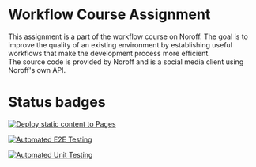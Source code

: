 # Workflow Course Assignment

This assignment is a part of the workflow course on Noroff. The goal is to improve the quality of an existing environment by establishing useful workflows that make the development process more efficient.  
The source code is provided by Noroff and is a social media client using Noroff's own API.

# Status badges

[![Deploy static content to Pages](https://github.com/May-Tove/workflow-ca/actions/workflows/static.yml/badge.svg)](https://github.com/May-Tove/workflow-ca/actions/workflows/static.yml)

[![Automated E2E Testing](https://github.com/May-Tove/workflow-ca/actions/workflows/e2e-test.yml/badge.svg)](https://github.com/May-Tove/workflow-ca/actions/workflows/e2e-test.yml)

[![Automated Unit Testing](https://github.com/May-Tove/workflow-ca/actions/workflows/unit-test.yml/badge.svg)](https://github.com/May-Tove/workflow-ca/actions/workflows/unit-test.yml)
